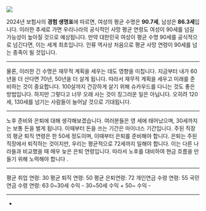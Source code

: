 
![](https://youtu.be/SpWz5Q4OS1A?si=6oPfyIK39cPZ4gxj)

2024년 보험사의 **경험 생명표**에 따르면, 여성의 평균 수명은 **90.7세**, 남성은 **86.3세**입니다. 이러한 추세로 가면 우리나라의 공식적인 사망 평균 연령도 여성이 90세를 넘길 가능성이 높아질 것으로 예상됩니다. 만약 대한민국 여성이 평균 수명 90세를 공식적으로 넘긴다면, 이는 세계 최초입니다. 인류 역사상 처음으로 평균 사망 연령이 90세를 넘는 종족이 될 것입니다.
- - - 
물론, 이러한 긴 수명은 재무적 계획을 세우는 데도 영향을 미칩니다. 지금부터 내가 60년을 더 산다면 70년, 50년을 더 살게 됩니다. 따라서 재무적 계획을 세우고 미래를 준비하는 것이 중요합니다. 100살까지 건강하게 살기 위해 슈카우드를 다니는 것도 좋은 방법입니다. 하지만 그렇다고 너무 오래 사는 것이 징그러운 일은 아닙니다. 오히려 120세, 130세를 넘기는 사람들이 늘어날 것으로 기대됩니다.
- - -
노후 준비와 은퇴에 대해 생각해보겠습니다. 여러분들은 영 세에 태어났으며, 30세까지는 보통 돈을 벌게 됩니다. 이때부터 돈을 쓰는 기간은 마이너스 기간입니다. 주된 직장의 평균 퇴직 연령은 한 50세 정도이며, 이때부터 은퇴를 준비해야 합니다. 은퇴는 주된 직장에서 퇴직하는 것이지만, 우리는 평균적으로 72세까지 일해야 합니다. 이는 다른 나라들과 비교했을 때 매우 늦은 은퇴 연령입니다. 따라서 노후를 대비하여 현금 흐름을 만들기 위해 노력해야 합니다 .
- - - 
평균 취업 연령: 30
평균 퇴직 연령: 50
평균 은퇴연령: 72
개인연금 수령 연령: 55
국민연금 수령 연령: 63
0~30세 수익 -
30~50세 수익 +
50~ 수익 -
- - - 
- 